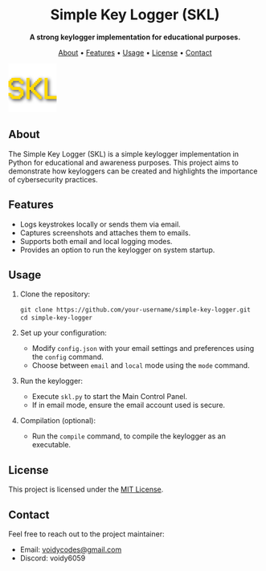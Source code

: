 <h1 align="center">
    Simple Key Logger (SKL)
</h1>

<p align="center">
    <strong>A strong keylogger implementation for educational purposes.</strong>
</p>

<p align="center">
    <a href="#about">About</a> •
    <a href="#features">Features</a> •
    <a href="#usage">Usage</a> •
    <a href="#license">License</a> •
    <a href="#contact">Contact</a>
</p>

![Project Logo](./skl.png)

## About
The Simple Key Logger (SKL) is a simple keylogger implementation in Python for educational and awareness purposes. This project aims to demonstrate how keyloggers can be created and highlights the importance of cybersecurity practices.

## Features
- Logs keystrokes locally or sends them via email.
- Captures screenshots and attaches them to emails.
- Supports both email and local logging modes.
- Provides an option to run the keylogger on system startup.

## Usage
1. Clone the repository:
    ```
    git clone https://github.com/your-username/simple-key-logger.git
    cd simple-key-logger
    ```

2. Set up your configuration:
    - Modify `config.json` with your email settings and preferences using the `config` command.
    - Choose between `email` and `local` mode using the `mode` command.

3. Run the keylogger:
    - Execute `skl.py` to start the Main Control Panel.
    - If in email mode, ensure the email account used is secure.

4. Compilation (optional):
    - Run the `compile` command, to compile the keylogger as an executable.

## License
This project is licensed under the [MIT License](LICENSE).

## Contact
Feel free to reach out to the project maintainer:
- Email: voidycodes@gmail.com
- Discord: voidy6059

<p align="center">
